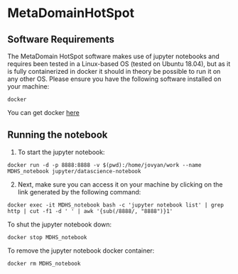 # MetaDomainHotSpot


## Software Requirements

The MetaDomain HotSpot software makes use of jupyter notebooks and requires been tested in a Linux-based OS (tested on Ubuntu 18.04), but as it is fully containerized in docker it should in theory be possible to run it on any other OS.
Please ensure you have the following software installed on your machine:

	docker

You can get docker [here](https://www.docker.com/get-docker)

## Running the notebook

1. To start the jupyter notebook:
```
docker run -d -p 8888:8888 -v $(pwd):/home/jovyan/work --name MDHS_notebook jupyter/datascience-notebook
```

2. Next, make sure you can access it on your machine by clicking on the link generated by the following command:

```
docker exec -it MDHS_notebook bash -c 'jupyter notebook list' | grep http | cut -f1 -d ' ' | awk '{sub(/8888/, "8888")}1'
```

To shut the jupyter notebook down:

```
docker stop MDHS_notebook
```

To remove the jupyter notebook docker container:
```
docker rm MDHS_notebook
```

